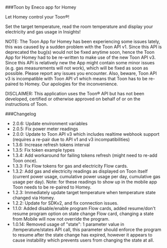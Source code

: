 ###Toon by Eneco app for Homey

Let Homey control your Toon®!

Set the target temperature, read the room temperature and display your electricity and gas usage in Insights!

NOTE: The Toon App for Homey has been experiencing some issues lately, this was caused by a sudden problem with the Toon API v1. Since this API is deprecated the bug(s) would not be fixed anytime soon, hence the Toon App for Homey had to be re-written to make use of the new Toon API v3. Since this API is relatively new the App might contain some minor issues (e.g. gas measurements will not work), which will be fixed as soon as possible. Please report any issues you encounter. Also, beware, Toon API v3 is incompatible with Toon API v1 which means that Toon has to be re-paired to Homey. Our apologies for the inconvenience.

DISCLAIMER: This application uses the Toon® API but has not been developed, certified or otherwise approved on behalf of or on the instructions of Toon.

###Changelog
- 2.0.6: Update environment variables
- 2.0.5: Fix power meter readings
- 2.0.0: Update to Toon API v3 which includes realtime webhook support (requires a re-pair due to API v1 and v3 incompatibilities)
- 1.3.6: Increase refresh tokens interval
- 1.3.5: Fix token example types
- 1.3.4: Add workaround for failing tokens refresh (might need to re-add Toon once).
- 1.3.3: Fix Flow tokens for gas and electricity Flow cards.
- 1.3.2: Add gas and electricity readings as displayed on Toon itself (current power usage, cumulative power usage per day, cumulative gas usage per day). Note: for these readings to show up in the mobile app Toon needs to be re-paired to Homey.
- 1.2.3: Immediately update target temperature when temperature state changed via Homey. 
- 1.2.2: Update for SDKv2, and fix connection issues.
- 1.1.0: Added disable/enable program Flow cards, added resume/don't resume program option on state change Flow card, changing a state from Mobile will now not override the program.
- 1.0.14: Removed usage of "state": 1 parameter value in /temperature/states API call, this parameter should enforce the program to resume after the state change has expired, however it appears to cause instability which prevents users from changing the state at all.
